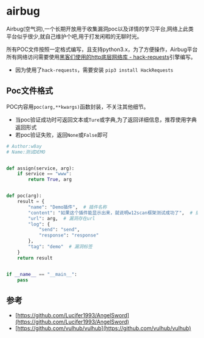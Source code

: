 # airbug
Airbug(空气洞),一个长期开放用于收集漏洞poc以及详情的学习平台,网络上此类平台似乎很少,就自己维护个吧,用于打发闲暇的无聊时光。  

所有POC文件按照一定格式编写，且支持python3.x，为了方便操作，Airbug平台所有网络访问需要使用[黑客们使用的http底层网络库 - hack-requests](https://github.com/boy-hack/hack-requests)引擎编写。  

- 因为使用了`hack-requests`，需要安装 `pip3 install HackRequests`

## Poc文件格式
POC内容用`poc(arg,**kwargs)`函数封装，不关注其他细节。
- 当poc验证成功时可返回文本或`Ture`或字典,为了返回详细信息，推荐使用字典返回形式
- 若poc验证失败，返回`None`或`False`即可  

```python
# Author:w8ay
# Name:测试DEMO


def assign(service, arg):
    if service == "www":
        return True, arg


def poc(arg):
    result = {
        "name": "Demo插件",  # 插件名称
        "content": "如果这个插件能显示出来，就说明w12scan框架测试成功了",  # 插件返回内容详情，会造成什么后果。
        "url": arg,  # 漏洞存在url
        "log": {
            "send": "send",
            "response": "response"
        },
        "tag": "demo"  # 漏洞标签
    }
    return result


if __name__ == "__main__":
    pass

```

## 参考
- [https://github.com/Lucifer1993/AngelSword](https://github.com/Lucifer1993/AngelSword)
- [https://github.com/vulhub/vulhub](https://github.com/vulhub/vulhub)